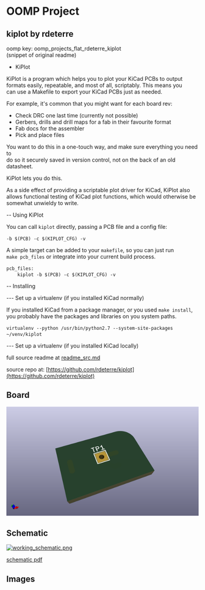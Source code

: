 # OOMP Project  
## kiplot  by rdeterre  
  
oomp key: oomp_projects_flat_rdeterre_kiplot  
(snippet of original readme)  
  
- KiPlot  
  
KiPlot is a program which helps you to plot your KiCad PCBs to output  
formats easily, repeatable, and most of all, scriptably. This means you  
can use a Makefile to export your KiCad PCBs just as needed.  
  
For example, it's common that you might want for each board rev:  
  
* Check DRC one last time (currently not possible)  
* Gerbers, drills and drill maps for a fab in their favourite format  
* Fab docs for the assembler  
* Pick and place files  
  
You want to do this in a one-touch way, and make sure everything you need to  
do so it securely saved in version control, not on the back of an old  
datasheet.  
  
KiPlot lets you do this.  
  
As a side effect of providing a scriptable plot driver for KiCad, KiPlot also  
allows functional testing of KiCad plot functions, which would otherwise be  
somewhat unwieldy to write.  
  
-- Using KiPlot  
  
You can call `kiplot` directly, passing a PCB file and a config file:  
  
```  
-b $(PCB) -c $(KIPLOT_CFG) -v  
```  
  
A simple target can be added to your `makefile`, so you can just run  
`make pcb_files` or integrate into your current build process.  
  
```  
pcb_files:  
    kiplot -b $(PCB) -c $(KIPLOT_CFG) -v  
```  
  
-- Installing  
  
--- Set up a virtualenv (if you installed KiCad normally)  
  
If you installed KiCad from a package manager, or you used `make install`,  
you probably have the packages and libraries on you system paths.  
  
```  
virtualenv --python /usr/bin/python2.7 --system-site-packages ~/venv/kiplot  
```  
  
--- Set up a virtualenv (if you installed KiCad locally)  
  
  full source readme at [readme_src.md](readme_src.md)  
  
source repo at: [https://github.com/rdeterre/kiplot](https://github.com/rdeterre/kiplot)  
## Board  
  
[![working_3d.png](working_3d_600.png)](working_3d.png)  
## Schematic  
  
[![working_schematic.png](working_schematic_600.png)](working_schematic.png)  
  
[schematic pdf](working_schematic.pdf)  
## Images  
